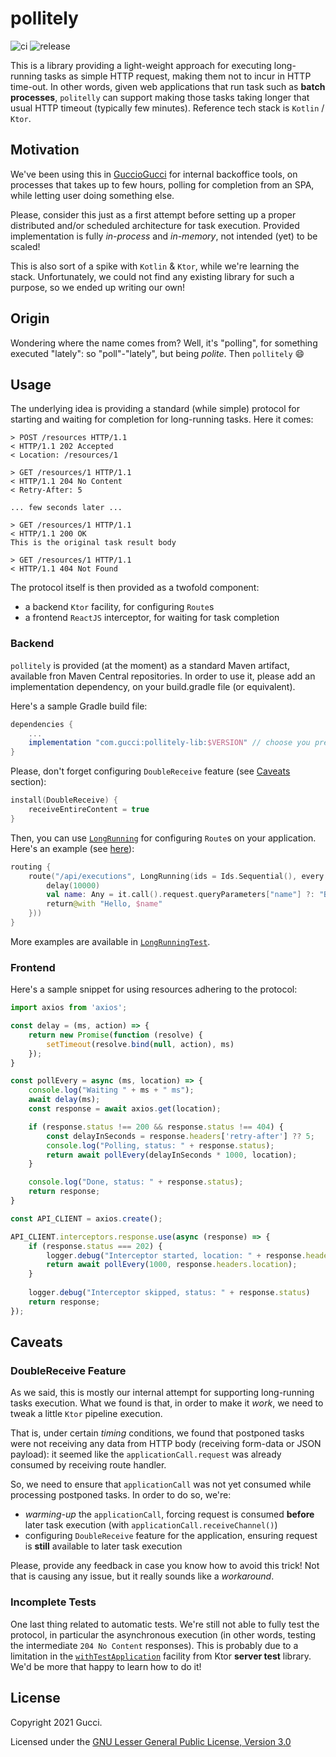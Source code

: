 # pollitely

![ci](https://github.com/GuccioGucci/pollitely/actions/workflows/ci.yml/badge.svg) ![release](https://github.com/GuccioGucci/pollitely/actions/workflows/release.yml/badge.svg)

This is a library providing a light-weight approach for executing long-running tasks as simple HTTP request, 
making them not to incur in HTTP time-out. In other words, given web applications that run task 
such as **batch processes**, `politelly` can support making those tasks taking longer that usual HTTP timeout 
(typically few minutes). Reference tech stack is `Kotlin` / `Ktor`.

## Motivation
We've been using this in [GuccioGucci](https://github.com/GuccioGucci) for internal backoffice tools, 
on processes that takes up to few hours, polling for completion from an SPA, while letting user doing something else. 

Please, consider this just as a first attempt before setting up a proper 
distributed and/or scheduled architecture for task execution. Provided implementation is fully *in-process* and *in-memory*,
not intended (yet) to be scaled!

This is also sort of a spike with `Kotlin` & `Ktor`, while we're learning the stack. Unfortunately, we 
could not find any existing library for such a purpose, so we ended up writing our own!

## Origin
Wondering where the name comes from? Well, it's "polling", for something executed "lately": so "poll"-"lately", 
but being *polite*. Then `pollitely` :smile:

## Usage

The underlying idea is providing a standard (while simple) protocol for starting and waiting for completion
for long-running tasks. Here it comes:

```
> POST /resources HTTP/1.1
< HTTP/1.1 202 Accepted
< Location: /resources/1

> GET /resources/1 HTTP/1.1
< HTTP/1.1 204 No Content
< Retry-After: 5

... few seconds later ...

> GET /resources/1 HTTP/1.1
< HTTP/1.1 200 OK
This is the original task result body

> GET /resources/1 HTTP/1.1
< HTTP/1.1 404 Not Found
```

The protocol itself is then provided as a twofold component:
* a backend `Ktor` facility, for configuring `Route`s
* a frontend `ReactJS` interceptor, for waiting for task completion

### Backend

`pollitely` is provided (at the moment) as a standard Maven artifact, available fron Maven Central repositories.
In order to use it, please add an implementation dependency, on your build.gradle file (or equivalent).

Here's a sample Gradle build file:

```gradle
dependencies {
    ...
    implementation "com.gucci:pollitely-lib:$VERSION" // choose you preferred version!
}    
```

Please, don't forget configuring `DoubleReceive` feature (see [Caveats](#caveats) section):

```kotlin
install(DoubleReceive) {
    receiveEntireContent = true
}
```

Then, you can use [`LongRunning`](pollitely-lib/src/com/gucci/pollitely/LongRunning.kt) for configuring `Route`s on your application. 
Here's an example (see [here](/pollitely-sample/src/Application.kt)):

```kotlin
routing {
    route("/api/executions", LongRunning(ids = Ids.Sequential(), every = 5).with({
        delay(10000)
        val name: Any = it.call().request.queryParameters["name"] ?: "Bob"
        return@with "Hello, $name"
    }))
}
```

More examples are available in [`LongRunningTest`](pollitely-lib/test/com/gucci/pollitely/LongRunningTest.kt).

### Frontend

Here's a sample snippet for using resources adhering to the protocol:

```js
import axios from 'axios';

const delay = (ms, action) => {
    return new Promise(function (resolve) {
        setTimeout(resolve.bind(null, action), ms)
    });
}

const pollEvery = async (ms, location) => {
    console.log("Waiting " + ms + " ms");
    await delay(ms);
    const response = await axios.get(location);

    if (response.status !== 200 && response.status !== 404) {
        const delayInSeconds = response.headers['retry-after'] ?? 5;
        console.log("Polling, status: " + response.status);
        return await pollEvery(delayInSeconds * 1000, location);
    }

    console.log("Done, status: " + response.status);
    return response;
}

const API_CLIENT = axios.create();

API_CLIENT.interceptors.response.use(async (response) => {
    if (response.status === 202) {
        logger.debug("Interceptor started, location: " + response.headers.location);
        return await pollEvery(1000, response.headers.location);
    }
    
    logger.debug("Interceptor skipped, status: " + response.status)
    return response;
});
```

## Caveats

### DoubleReceive Feature
As we said, this is mostly our internal attempt for supporting long-running tasks execution. What we found is that, in
order to make it *work*, we need to tweak a little `Ktor` pipeline execution.

That is, under certain *timing* conditions, we found that postponed tasks were not receiving any data from HTTP body 
(receiving form-data or JSON payload): it seemed like the `applicationCall.request` was already consumed by receiving route handler.

So, we need to ensure that `applicationCall` was not yet consumed while processing postponed tasks. In order to do so, we're:
* *warming-up* the `applicationCall`, forcing request is consumed **before** later task execution (with `applicationCall.receiveChannel()`)
* configuring `DoubleReceive` feature for the application, ensuring request is **still** available to later task execution

Please, provide any feedback in case you know how to avoid this trick! Not that is causing any issue, but it really sounds like a *workaround*.

### Incomplete Tests
One last thing related to automatic tests. We're still not able to fully test the protocol, in particular the asynchronous
execution (in other words, testing the intermediate `204 No Content` responses). This is probably due to a limitation in 
the [`withTestApplication`](https://ktor.io/docs/testing.html) facility from Ktor **server test** library. We'd be more that happy to learn how to do it!

## License

Copyright 2021 Gucci.

Licensed under the [GNU Lesser General Public License, Version 3.0](http://www.gnu.org/licenses/lgpl.txt)
